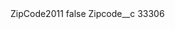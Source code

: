 <?xml version="1.0" encoding="UTF-8"?>
<CustomMetadata xmlns="http://soap.sforce.com/2006/04/metadata" xmlns:xsi="http://www.w3.org/2001/XMLSchema-instance" xmlns:xsd="http://www.w3.org/2001/XMLSchema">
    <label>ZipCode2011</label>
    <protected>false</protected>
    <values>
        <field>Zipcode__c</field>
        <value xsi:type="xsd:string">33306</value>
    </values>
</CustomMetadata>
